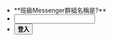 <script src="js/login.js"></script>

* <div class="#f0f4c3 lime lighten-4">**班級Messenger群組名稱是?**</div>
* <input type="text" id="pwd"></input>
* <button  class="waves-effect waves-light btn" onclick="login()">**登入**</button>
<div class="#f0f4c3 lime lighten-4" id="content" hidden>
	<a href="#!album.md"><b>相簿</b></a>  
	<a href="https://drive.google.com/open?id=1mTFaLzb1Xm3L1UdGYNwIE-meoHS6lLVoDV982s0Qrig"><b>聯絡資訊</b></a>
	<a href="https://www.facebook.com/groups/309158202786244/"><b>FB社團</b></a>  
	<a href="http://line.me/R/ti/g/SSyhu2Qklx">Line群組</a>
</div>